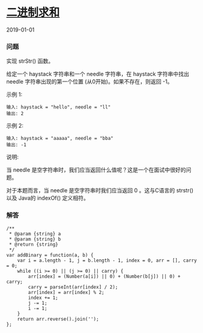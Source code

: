 # [二进制求和](https://leetcode-cn.com/problems/add-binary)
2019-01-01
### 问题

实现 strStr() 函数。

给定一个 haystack 字符串和一个 needle 字符串，在 haystack 字符串中找出 needle 字符串出现的第一个位置 (从0开始)。如果不存在，则返回  -1。

示例 1:

```
输入: haystack = "hello", needle = "ll"
输出: 2
```
示例 2:

```
输入: haystack = "aaaaa", needle = "bba"
输出: -1
```
说明:

当 needle 是空字符串时，我们应当返回什么值呢？这是一个在面试中很好的问题。

对于本题而言，当 needle 是空字符串时我们应当返回 0 。这与C语言的 strstr() 以及 Java的 indexOf() 定义相符。

### 解答

```
/**
 * @param {string} a
 * @param {string} b
 * @return {string}
 */
var addBinary = function(a, b) {
    var i = a.length - 1, j = b.length - 1, index = 0, arr = [], carry = 0;
    while ((i >= 0) || (j >= 0) || carry) {
        arr[index] = (Number(a[i]) || 0) + (Number(b[j]) || 0) + carry;
        carry = parseInt(arr[index] / 2);
        arr[index] = arr[index] % 2;
        index += 1;
        j -= 1;
        i -= 1;
    }
    return arr.reverse().join('');
};
```

